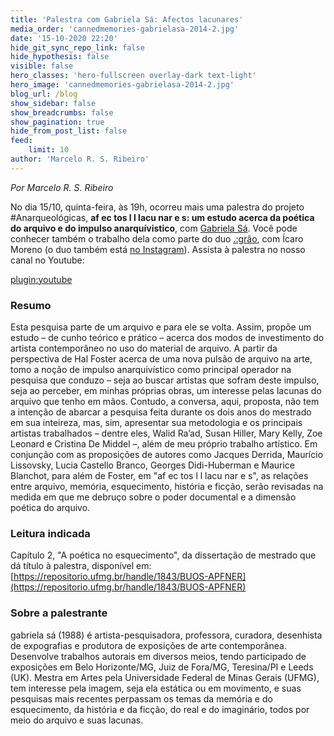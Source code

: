 ```yaml
---
title: 'Palestra com Gabriela Sá: Afectos lacunares'
media_order: 'cannedmemories-gabrielasa-2014-2.jpg'
date: '15-10-2020 22:20'
hide_git_sync_repo_link: false
hide_hypothesis: false
visible: false
hero_classes: 'hero-fullscreen overlay-dark text-light'
hero_image: 'cannedmemories-gabrielasa-2014-2.jpg'
blog_url: /blog
show_sidebar: false
show_breadcrumbs: false
show_pagination: true
hide_from_post_list: false
feed:
    limit: 10
author: 'Marcelo R. S. Ribeiro'
---
```


*Por Marcelo R. S. Ribeiro*

No dia 15/10, quinta-feira, às 19h, ocorreu mais uma palestra do projeto #Anarqueológicas, **af ec tos l l lacu nar e s: um estudo acerca da poética do arquivo e do impulso anarquívistico**, com [Gabriela Sá](https://www.instagram.com/dsagabriela/). Você pode conhecer também o trabalho dela como parte do duo [.:grão](https://cargocollective.com/grao-us), com Ícaro Moreno (o duo também está [no Instagram](https://www.instagram.com/grao.us/)). Assista à palestra no nosso canal no Youtube:

[plugin:youtube](https://www.youtube.com/watch?v=ZUTDyiIZmOk)

### Resumo

Esta pesquisa parte de um arquivo e para ele se volta. Assim, propõe um estudo – de cunho teórico e prático – acerca dos modos de investimento do artista contemporâneo no uso do material de arquivo. A partir da perspectiva de Hal Foster acerca de uma nova pulsão de arquivo na arte, tomo a noção de impulso anarquivístico como principal operador na pesquisa que conduzo – seja ao buscar artistas que sofram deste impulso, seja ao perceber, em minhas próprias obras, um interesse pelas lacunas do arquivo que tenho em mãos. Contudo, a conversa, aqui, proposta, não tem a intenção de abarcar a pesquisa feita durante os dois anos do mestrado em sua inteireza, mas, sim, apresentar sua metodologia e os principais artistas trabalhados – dentre eles, Walid Ra’ad, Susan Hiller, Mary Kelly, Zoe Leonard e Cristina De Middel –, além de meu próprio trabalho artístico. Em conjunção com as proposições de autores como Jacques Derrida, Maurício Lissovsky, Lucia Castello Branco, Georges Didi-Huberman e Maurice Blanchot, para além de Foster, em "af ec tos l l lacu nar e s", as relações entre arquivo, memória, esquecimento, história e ficção, serão revisadas na medida em que me debruço sobre o poder documental e a dimensão poética do arquivo.

### Leitura indicada

Capítulo 2, "A poética no esquecimento", da dissertação de mestrado que dá título à palestra, disponível em: [https://repositorio.ufmg.br/handle/1843/BUOS-APFNER](https://repositorio.ufmg.br/handle/1843/BUOS-APFNER)

### Sobre a palestrante

gabriela sá (1988) é artista-pesquisadora, professora, curadora, desenhista de expografias e produtora de exposições de arte contemporânea. Desenvolve trabalhos autorais em diversos meios, tendo participado de exposições em Belo Horizonte/MG, Juiz de Fora/MG, Teresina/PI e Leeds (UK). Mestra em Artes pela Universidade Federal de Minas Gerais (UFMG), tem interesse pela imagem, seja ela estática ou em movimento, e suas pesquisas mais recentes perpassam os temas da memória e do esquecimento, da história e da ficção, do real e do imaginário, todos por meio do arquivo e suas lacunas.
